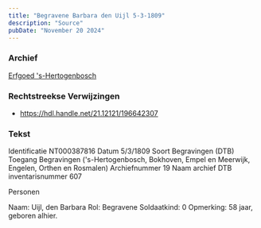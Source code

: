 ```yaml
---
title: "Begravene Barbara den Uijl 5-3-1809"
description: "Source"
pubDate: "November 20 2024"
---
```


### Archief
[Erfgoed 's-Hertogenbosch](https://www.erfgoedshertogenbosch.nl/)

### Rechtstreekse Verwijzingen
- https://hdl.handle.net/21.12121/196642307

### Tekst
Identificatie NT000387816
Datum 5/3/1809
Soort Begravingen (DTB)
Toegang Begravingen ('s-Hertogenbosch, Bokhoven, Empel en Meerwijk, Engelen, Orthen en Rosmalen)
Archiefnummer 19
Naam archief DTB
inventarisnummer 607

Personen  

Naam:  Uijl, den Barbara
Rol:  Begravene
Soldaatkind:  0
Opmerking:  58 jaar, geboren alhier.